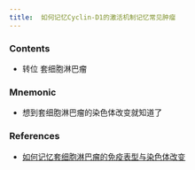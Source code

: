 ```yaml
---
title:  如何记忆Cyclin-D1的激活机制记忆常见肿瘤
--- 
```


### Contents
- 转位 套细胞淋巴瘤

### Mnemonic
- 想到套细胞淋巴瘤的染色体改变就知道了

### References
- [如何记忆套细胞淋巴瘤的免疫表型与染色体改变](/如何记忆套细胞淋巴瘤的免疫表型与染色体改变)

